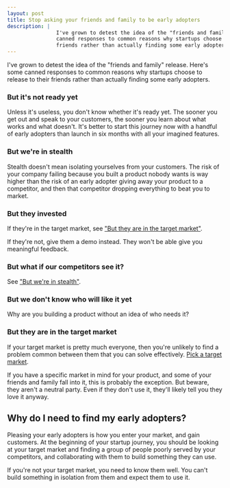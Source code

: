 ```yaml
---
layout: post
title: Stop asking your friends and family to be early adopters
description: |
                I've grown to detest the idea of the "friends and family" release. Here's some
                canned responses to common reasons why startups choose to release to their
                friends rather than actually finding some early adopters.
---
```


I've grown to detest the idea of the "friends and family" release. Here's some
canned responses to common reasons why startups choose to release to their
friends rather than actually finding some early adopters.

### But it's not ready yet

Unless it's useless, you don't know whether it's ready yet. The sooner you get
out and speak to your customers, the sooner you learn about what works and what
doesn't. It's better to start this journey now with a handful of early adopters
than launch in six months with all your imagined features.

### But we're in stealth

Stealth doesn't mean isolating yourselves from your customers. The risk of your
company failing because you built a product nobody wants is way higher than the
risk of an early adopter giving away your product to a competitor, and then that
competitor dropping everything to beat you to market.

### But they invested

If they're in the target market, see ["But they are in the target market"](#but-they-are-in-the-target-market).

If they're not, give them a demo instead. They won't be able give you meaningful
feedback.

### But what if our competitors see it?

See ["But we're in stealth"](#but-were-in-stealth).

### But we don't know who will like it yet

Why are you building a product without an idea of who needs it?

### But they are in the target market

If your target market is pretty much everyone, then you're unlikely to find a
problem common between them that you can solve effectively. [Pick a target market][target].

If you have a specific market in mind for your product, and some of your friends
and family fall into it, this is probably the exception. But beware, they aren't
a neutral party. Even if they don't use it, they'll likely tell you they love it
anyway.

## Why do I need to find my early adopters?

Pleasing your early adopters is how you enter your market, and gain customers.
At the beginning of your startup journey, you should be looking at your target
market and finding a group of people poorly served by your competitors, and
collaborating with them to build something they can use.

If you're not your target market, you need to know them well. You can't build
something in isolation from them and expect them to use it.

[target]: https://blog.castle.co/your-startups-target-market

